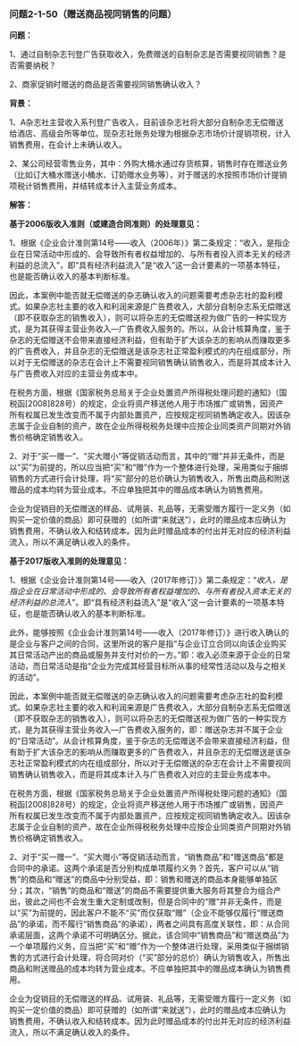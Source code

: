 ### 问题2-1-50（赠送商品视同销售的问题）

**问题：**

1、通过自制杂志刊登广告获取收入，免费赠送的自制杂志是否需要视同销售？是否需要纳税？

2、商家促销时赠送的商品是否需要视同销售确认收入？

**背景：**

1、A杂志社主营收入系刊登广告收入，目前该杂志社将大部分自制杂志无偿赠送给酒店、高级会所等单位。现杂志社账务处理为根据杂志市场价计提销项税，计入销售费用，在会计上未确认收入。

2、某公司经营零售业务，其中：外购大桶水通过存货核算，销售时存在赠送业务（比如订大桶水赠送小桶水、订奶赠水业务等），对于赠送的水按照市场价计提销项税计销售费用，并结转成本计入主营业务成本。

**解答：**

**基于2006版收入准则（或建造合同准则）的处理意见：**

1、根据《企业会计准则第14号——收入（2006年）》第二条规定：“收入，是指企业在日常活动中形成的、会导致所有者权益增加的、与所有者投入资本无关的经济利益的总流入”，即“具有经济利益流入”是“收入”这一会计要素的一项基本特征，也是能否确认收入的基本判断标准。

因此，本案例中能否就无偿赠送的杂志确认收入的问题需要考虑杂志社的盈利模式。如果杂志社主要的收入和利润来源是广告费收入，大部分自制杂志系无偿赠送（即不获取杂志的销售收入），则可以将杂志的无偿赠送视为做广告的一种实现方式，是为其获得主营业务收入—广告费收入服务的。所以，从会计核算角度，鉴于杂志的无偿赠送不会带来直接经济利益，但有助于扩大该杂志的影响从而赚取更多的广告费收入，并且杂志的无偿赠送是该杂志社正常盈利模式的内在组成部分，所以对于无偿赠送的杂志在会计上不需要视同销售确认销售收入，而是将其成本计入与广告费收入对应的主营业务成本中。

在税务方面，根据《国家税务总局关于企业处置资产所得税处理问题的通知》（国税函[2008]828号）的规定，企业将资产移送他人用于市场推广或销售，因资产所有权属已发生改变而不属于内部处置资产，应按规定视同销售确定收入。因该杂志属于企业自制的资产，故在企业所得税税务处理中应按企业同类资产同期对外销售价格确定销售收入。

2、对于“买一赠一”、“买大赠小”等促销活动而言，其中的“赠”并非无条件，而是以“买”为前提的，所以应当把“买”和“赠”作为一个整体进行处理，采用类似于捆绑销售的方式进行会计处理，将“买”部分的总价确认为销售收入，所售出商品和附送赠品的成本均转为营业成本。不应单独把其中的赠品成本确认为销售费用。

企业为促销目的无偿赠送的样品、试用装、礼品等，无需受赠方履行一定义务（如购买一定价值的商品）即可获赠的（如所谓“来就送”），此时的赠品成本应确认为销售费用，不确认收入和结转成本。因为此时赠品成本的付出并无对应的经济利益流入，所以不满足确认收入的条件。

**基于2017版收入准则的处理意见：**

1、根据《企业会计准则第14号——收入（2017年修订）》第二条规定：“*收入，是指企业在日常活动中形成的、会导致所有者权益增加的、与所有者投入资本无关的经济利益的总流入*”。即“具有经济利益流入”是“收入”这一会计要素的一项基本特征，也是能否确认收入的基本判断标准。

此外，能够按照《企业会计准则第14号——收入（2017年修订）》进行收入确认的是企业与客户之间的合同，这里所说的客户是指“与企业订立合同以向该企业购买其日常活动产出的商品或服务并支付对价的一方。”即：收入必须来源于企业的日常活动，而日常活动是指“企业为完成其经营目标所从事的经常性活动以及与之相关的活动”。

因此，本案例中能否就无偿赠送的杂志确认收入的问题需要考虑杂志社的盈利模式。如果杂志社主要的收入和利润来源是广告费收入，大部分自制杂志系无偿赠送（即不获取杂志的销售收入），则可以将杂志的无偿赠送视为做广告的一种实现方式，是为其获得主营业务收入—广告费收入服务的，即：赠送杂志并不属于企业的“日常活动”。从会计核算角度，鉴于杂志的无偿赠送不会带来直接经济利益，但有助于扩大该杂志的影响从而赚取更多的广告费收入，并且杂志的无偿赠送是该杂志社正常盈利模式的内在组成部分，所以对于无偿赠送的杂志在会计上不需要视同销售确认销售收入，而是将其成本计入与广告费收入对应的主营业务成本中。

在税务方面，根据《国家税务总局关于企业处置资产所得税处理问题的通知》（国税函[2008]828号）的规定，企业将资产移送他人用于市场推广或销售，因资产所有权属已发生改变而不属于内部处置资产，应按规定视同销售确定收入。因该杂志属于企业自制的资产，故在企业所得税税务处理中应按企业同类资产同期对外销售价格确定销售收入。

2、对于“买一赠一”、“买大赠小”等促销活动而言，“销售商品”和“赠送商品”都是合同中的承诺。这两个承诺是否分别构成单项履约义务？首先，客户可以从“销售”的商品和“赠送”的商品中分别受益，即：销售和赠送的商品本身能够单独区分；其次，“销售”的商品和“赠送”的商品不需要提供重大服务将其整合为组合产出，彼此之间也不会发生重大定制或改制，但是合同中的“赠”并非无条件，而是以“买”为前提的，因此客户不能不“买”而仅获取“赠”（企业不能够仅履行“赠送商品”的承诺，而不履行“销售商品”的承诺），两者之间具有高度关联性，即：从合同承诺层面，这两个承诺不可明确区分。据此，该合同中“销售商品”和“赠送商品”为一个单项履约义务，应当把“买”和“赠”作为一个整体进行处理，采用类似于捆绑销售的方式进行会计处理，将合同对价（“买”部分的总价）确认为销售收入，所售出商品和附送赠品的成本均转为营业成本。不应单独把其中的赠品成本确认为销售费用。

企业为促销目的无偿赠送的样品、试用装、礼品等，无需受赠方履行一定义务（如购买一定价值的商品）即可获赠的（如所谓“来就送”），此时的赠品成本应确认为销售费用，不确认收入和结转成本。因为此时赠品成本的付出并无对应的经济利益流入，所以不满足确认收入的条件。